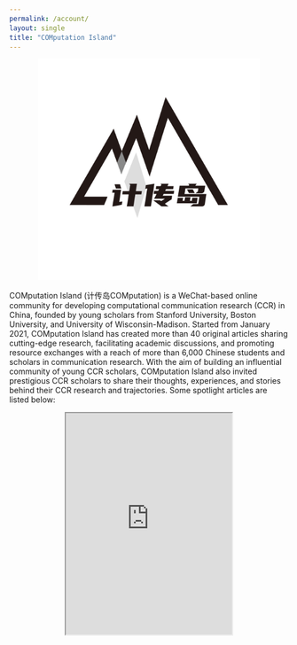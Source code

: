 ```yaml
---
permalink: /account/
layout: single
title: "COMputation Island"
---
```


<p align="center">
  <img src="/assets/images/jichuandao.jpg" width="400"/>
<br>
</p>

COMputation Island (计传岛COMputation) is a WeChat-based online community for developing computational communication research (CCR) in China, founded by young scholars from Stanford University, Boston University, and University of Wisconsin-Madison. Started from January 2021, COMputation Island has created more than 40 original articles sharing cutting-edge research, facilitating academic discussions, and promoting resource exchanges with a reach of more than 6,000 Chinese students and scholars in communication research. With the aim of building an influential community of young CCR scholars, COMputation Island also invited prestigious CCR scholars to share their thoughts, experiences, and stories behind their CCR research and trajectories. Some spotlight articles are listed below:

<p align="center">
<iframe src="https://mp.weixin.qq.com/s/Vgt-4LFa8-YkOjJFUxK52A" width="300" height="400"></iframe>
</p>
